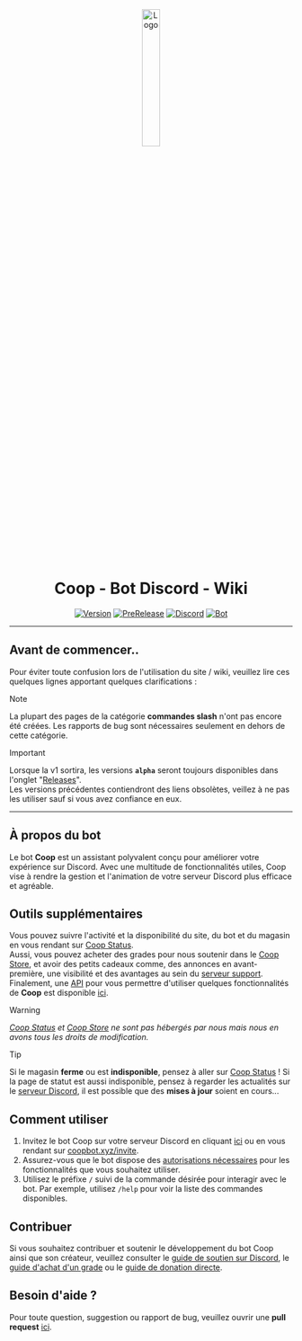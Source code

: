 <div align="center">
  <a href="https://coopbot.xyz"><img src="https://coopbot.xyz/images/coopbot.png" alt="Logo" width="25%" height="auto"></a>

# Coop - Bot Discord - Wiki
  [![Version](https://custom-icon-badges.demolab.com/badge/Site%20:-v1.0.0%20alpha%200.9-6479ee?logo=coopbot&labelColor=23272A)](https://github.com/20syldev/doc-coopbot/releases/latest)
  [![PreRelease](https://img.shields.io/badge/Pre&#8722;release-d29922)](https://github.com/20syldev/doc-coopbot/releases/latest)
  [![Discord](https://img.shields.io/discord/1056940597975449710?logo=discord&labelColor=23272A&label=Discord&color=5e60ce)](https://coopbot.xyz/discord)
  [![Bot](https://img.shields.io/badge/Bot%20:-v1.5.2-6479ee?labelColor=23272A)](https://status.coopbot.xyz)
</div>

---

## Avant de commencer..
Pour éviter toute confusion lors de l'utilisation du site / wiki, veuillez lire ces quelques lignes apportant quelques clarifications :
> [!NOTE]
> La plupart des pages de la catégorie **commandes slash** n'ont pas encore été créées. Les rapports de bug sont nécessaires seulement en dehors de cette catégorie.

> [!IMPORTANT]
> Lorsque la v1 sortira, les versions **`alpha`** seront toujours disponibles dans l'onglet "[Releases](https://github.com/20syldev/doc-coopbot/releases)".  
> Les versions précédentes contiendront des liens obsolètes, veillez à ne pas les utiliser sauf si vous avez confiance en eux.

---

## À propos du bot
Le bot **Coop** est un assistant polyvalent conçu pour améliorer votre expérience sur Discord. Avec une multitude de fonctionnalités utiles, Coop vise à rendre la gestion et l'animation de votre serveur Discord plus efficace et agréable.


## Outils supplémentaires
Vous pouvez suivre l'activité et la disponibilité du site, du bot et du magasin en vous rendant sur [Coop Status](https://status.coopbot.xyz).  
Aussi, vous pouvez acheter des grades pour nous soutenir dans le [Coop Store](https://store.coopbot.xyz), et avoir des petits cadeaux comme, des annonces en avant-première, une visibilité et des avantages au sein du [serveur support](https://coopbot.xyz/discord).  
Finalement, une [API](https://github.com/20syldev/api) pour vous permettre d'utiliser quelques fonctionnalités de **Coop** est disponible [ici](https://api.sylvain.pro).

> [!WARNING]
> *[Coop Status](https://status.coopbot.xyz) et [Coop Store](https://store.coopbot.xyz) ne sont pas hébergés par nous mais nous en avons tous les droits de modification.*

> [!TIP]
> Si le magasin **ferme** ou est **indisponible**, pensez à aller sur [Coop Status](https://status.coopbot.xyz) ! Si la page de statut est aussi indisponible, pensez à regarder les actualités sur le [serveur Discord](https://coopbot.xyz/discord), il est possible que des **mises à jour** soient en cours...


## Comment utiliser
1. Invitez le bot Coop sur votre serveur Discord en cliquant [ici](https://discord.com/oauth2/authorize?client_id=881455282838962186&permissions=8&redirect_uri=https%3A%2F%2Fcoopbot.xyz&response_type=code&scope=bot%20applications.commands) ou en vous rendant sur [coopbot.xyz/invite](https://coopbot.xyz/invite).
2. Assurez-vous que le bot dispose des [autorisations nécessaires](https://coopbot.xyz/helps/perms) pour les fonctionnalités que vous souhaitez utiliser.
3. Utilisez le préfixe `/` suivi de la commande désirée pour interagir avec le bot. Par exemple, utilisez `/help` pour voir la liste des commandes disponibles.


## Contribuer
Si vous souhaitez contribuer et soutenir le développement du bot Coop ainsi que son créateur, veuillez consulter le [guide de soutien sur Discord](https://coopbot.xyz/infos/support), le [guide d'achat d'un grade](https://coopbot.xyz/infos/grade) ou le [guide de donation directe](https://coopbot.xyz/infos/donate).

## Besoin d'aide ?
Pour toute question, suggestion ou rapport de bug, veuillez ouvrir une **pull request** [ici](https://github.com/20syldev/doc-coopbot/pulls).
